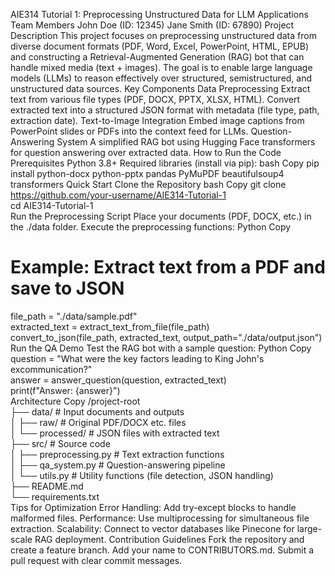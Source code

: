 AIE314 Tutorial 1: Preprocessing Unstructured Data for LLM Applications
Team Members
John Doe (ID: 12345)
Jane Smith (ID: 67890)
Project Description
This project focuses on preprocessing unstructured data from diverse document formats (PDF, Word, Excel, PowerPoint, HTML, EPUB) and constructing a Retrieval-Augmented Generation (RAG) bot that can handle mixed media (text + images). The goal is to enable large language models (LLMs) to reason effectively over structured, semistructured, and unstructured data sources.
Key Components
Data Preprocessing
Extract text from various file types (PDF, DOCX, PPTX, XLSX, HTML).
Convert extracted text into a structured JSON format with metadata (file type, path, extraction date).
Text-to-Image Integration
Embed image captions from PowerPoint slides or PDFs into the context feed for LLMs.
Question-Answering System
A simplified RAG bot using Hugging Face transformers for question answering over extracted data.
How to Run the Code
Prerequisites
Python 3.8+
Required libraries (install via pip):
bash
Copy
pip install python-docx python-pptx pandas PyMuPDF beautifulsoup4 transformers
Quick Start
Clone the Repository
bash
Copy
git clone https://github.com/your-username/AIE314-Tutorial-1  
cd AIE314-Tutorial-1  
Run the Preprocessing Script
Place your documents (PDF, DOCX, etc.) in the ./data folder.
Execute the preprocessing functions:
Python
Copy
# Example: Extract text from a PDF and save to JSON  
file_path = "./data/sample.pdf"  
extracted_text = extract_text_from_file(file_path)  
convert_to_json(file_path, extracted_text, output_path="./data/output.json")  
Run the QA Demo
Test the RAG bot with a sample question:
Python
Copy
question = "What were the key factors leading to King John's excommunication?"  
answer = answer_question(question, extracted_text)  
print(f"Answer: {answer}")  
Architecture
Copy
/project-root  
├── data/                # Input documents and outputs  
│   ├── raw/             # Original PDF/DOCX etc. files  
│   └── processed/       # JSON files with extracted text  
├── src/                 # Source code  
│   ├── preprocessing.py  # Text extraction functions  
│   ├── qa_system.py      # Question-answering pipeline  
│   └── utils.py          # Utility functions (file detection, JSON handling)  
├── README.md  
└── requirements.txt  
Tips for Optimization
Error Handling: Add try-except blocks to handle malformed files.
Performance: Use multiprocessing for simultaneous file extraction.
Scalability: Connect to vector databases like Pinecone for large-scale RAG deployment.
Contribution Guidelines
Fork the repository and create a feature branch.
Add your name to CONTRIBUTORS.md.
Submit a pull request with clear commit messages.
